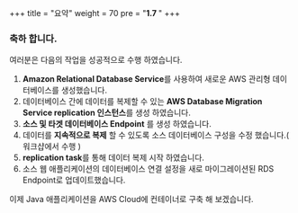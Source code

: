 +++
title = "요약"
weight = 70
pre = "<b>1.7 </b>"
+++

### 축하 합니다.

여러분은 다음의 작업을 성공적으로 수행 하였습니다.

1. **Amazon Relational Database Service**를 사용하여 새로운 AWS 관리형 데이터베이스를 생성했습니다.
2. 데이터베이스 간에 데이터를 복제할 수 있는 **AWS Database Migration Service replication 인스턴스**를 생성 하였습니다.
3. **소스 및 타겟 데이터베이스 Endpoint** 를 생성 하였습니다.
4. 데이터를 **지속적으로 복제** 할 수 있도록 소스 데이터베이스 구성을 수정 했습니다.( 워크샵에서 수행 )
5. **replication task**를 통해 데이터 복제 시작 하였습니다.
6. 소스 웹 애플리케이션의 데이터베이스 연결 설정을 새로 마이그레이션된 RDS Endpoint로 업데이트했습니다.

이제 Java 애플리케이션을 AWS Cloud에 컨테이너로 구축 해 보겠습니다.

